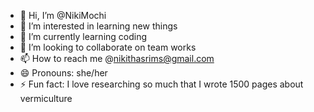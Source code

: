 - 👋 Hi, I’m @NikiMochi
- 👀 I’m interested in learning new things
- 🌱 I’m currently learning coding
- 💞️ I’m looking to collaborate on team works
- 📫 How to reach me @nikithasrims@gmail.com
- 😄 Pronouns: she/her
- ⚡ Fun fact: I love researching so much that I wrote 1500 pages about vermiculture

<!---
NikiMochi/NikiMochi is a ✨ special ✨ repository because its `README.md` (this file) appears on your GitHub profile.
You can click the Preview link to take a look at your changes.
--->
